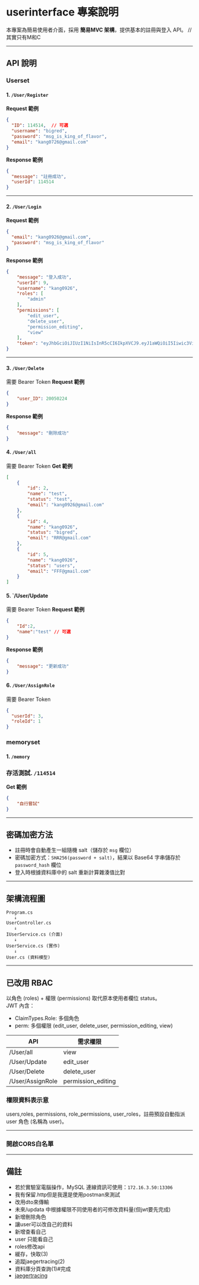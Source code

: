 # userinterface 專案說明

本專案為簡易使用者介面，採用 **簡易MVC 架構**，提供基本的註冊與登入 API。 //其實只有M和C

---

## API 說明
### Userset
#### 1. `/User/Register`

**Request 範例**
```json
{
  "ID": 114514,  // 可選
  "username": "bigred",
  "password": "msg_is_king_of_flavor",
  "email": "kang0726@gmail.com"
}
```

**Response 範例**
```json
{
  "message": "註冊成功",
  "userId": 114514
}
```

---

#### 2. `/User/Login`

**Request 範例**
```json
{
  "email": "kang0926@gmail.com",
  "password": "msg_is_king_of_flavor"
}
```

**Response 範例**
```json
{
    "message": "登入成功",
    "userId": 9,
    "username": "kang0926",
    "roles": [
        "admin"
    ],
    "permissions": [
        "edit_user",
        "delete_user",
        "permission_editing",
        "view"
    ],
    "token": "eyJhbGciOiJIUzI1NiIsInR5cCI6IkpXVCJ9.eyJ1aWQiOiI5Iiwic3ViIjoiRkBnbWFpbC5jb20iLCJlbWFpbCI6IkZAZ21haWwuY29tIiwidW5pcXVlX25hbWUiOiJrYW5nMDkyNiIsImh0dHA6Ly9zY2hlbWFzLm1pY3Jvc29mdC5jb20vd3MvMjAwOC8wNi9pZGVudGl0eS9jbGFpbXMvcm9sZSI6ImFkbWluIiwicGVybSI6WyJlZGl0X3VzZXIiLCJkZWxldGVfdXNlciIsInBlcm1pc3Npb25fZWRpdGluZyIsInZpZXciXSwiZXhwIjoxNzU1OTM1NTg1LCJpc3MiOiJtZSIsImF1ZCI6InlvdXJfbW9tIn0.SabeC4HPKcBaGPpXZxnVujAyQLmJQsJjJ6hMuOyctgo"
}
```

---

#### 3. `/User/Delete`
需要 Bearer Token
**Request 範例**
```json
{
    "user_ID": 20050224
}
```

**Response 範例**
```json
{
    "message": "刪除成功"
}
```
#### 4. `/User/all`
需要 Bearer Token
**Get 範例**
```json
[
    {
        "id": 2,
        "name": "test",
        "status": "test",
        "email": "kang0926@gmail.com"
    },
    {
        "id": 4,
        "name": "kang0926",
        "status": "bigred",
        "email": "RRR@gmail.com"
    },
    {
        "id": 5,
        "name": "kang0926",
        "status": "users",
        "email": "FFF@gmail.com"
    }
]
```
#### 5. `/User/Update
需要 Bearer Token
**Request 範例**
```json
{
    "Id":2,
    "name":"test" // 可選
}
```

**Response 範例**
```json
{
    "message": "更新成功"
}
```


#### 6. `/User/AssignRole`
需要 Bearer Token
```json
{
  "userId": 3,
  "roleId": 1
}
```
### memoryset
#### 1. `/memory`
### 存活測試. `/114514`
**Get 範例**
```json
{
    "自行嘗試"
}
```
---

## 密碼加密方法

- 註冊時會自動產生一組隨機 salt（儲存於 `msg` 欄位）
- 密碼加密方式：`SHA256(password + salt)`，結果以 Base64 字串儲存於 `password_hash` 欄位
- 登入時根據資料庫中的 salt 重新計算雜湊值比對

---

## 架構流程圖

```
Program.cs
   ↓
UserController.cs
   ↓
IUserService.cs (介面)
   ↓
UserService.cs (實作)
   ↓
User.cs (資料模型)
```

---

## 已改用 RBAC
以角色 (roles) + 權限 (permissions) 取代原本使用者欄位 status。  
JWT 內含：
- ClaimTypes.Role: 多個角色
- perm: 多個權限 (edit_user, delete_user, permission_editing, view)

| API | 需求權限 |
|-----|----------|
| /User/all | view |
| /User/Update | edit_user |
| /User/Delete | delete_user |
| /User/AssignRole | permission_editing |


### 權限資料表示意
users,roles, permissions, role_permissions, user_roles，註冊預設自動指派 user 角色 (名稱為 user)。

---

### 開啟CORS白名單

---
## 備註

- 若於實驗室電腦操作，MySQL 連線資訊可使用：`172.16.3.50:13306`
- 我有保留.http但是我還是使用postman來測試
- 改用dto來傳輸
- 未來/updata 中根據權限不同使用者的可修改資料量(但jwt要先完成)
- 新增刪除角色
- 讓user可以改自己的資料
- 新增查看自己
- user 只能看自己
- roles修改api
- 緩存，快取(3)
- 追蹤jaegertracing(2)
- 資料庫分頁查詢(1)#完成
- [jaegertracing](https://huggingface.co/datasets/iGeniusAI/FinReflectKG)
